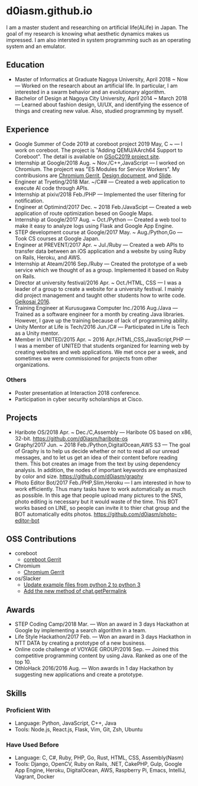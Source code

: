 # d0iasm.github.io
I am a master student and researching on artificial life(ALife) in Japan. The goal of my research is knowing what aesthetic dynamics makes us impressed. I am also intersted in system programming such as an operating system and an emulator. 

## Education
- Master of Informatics at Graduate Nagoya University, April 2018 ~ Now — Worked on the research about an artificial life. In particular, I am interested in a swarm behavior and an evolutionary algorithm.
- Bachelor of Design at Nagoya City University, April 2014 ~ March 2018 — Learned about fashion design, UI/UX, and identifying the essence of things and creating new value. Also, studied programming by myself.

## Experience
- Google Summer of Code 2019 at coreboot project 2019 May, C ~ — I work on coreboot. The project is "Adding QEMU/AArch64 Support to Coreboot". The detail is available on [GSoC2019 project site](https://summerofcode.withgoogle.com/projects/#5148970366533632).
- Internship at Google/2018 Aug. ~ Nov./C++,JavaScript — I worked on Chromium. The projecrt was "ES Modules for Service Workers". My contribusions are [Chromium Gerrit](https://chromium-review.googlesource.com/q/owner:asamidoi), [Design document](https://docs.google.com/document/d/1SeQ085YdBTtW3D_ygSpO0Wz2DAe8QiS1gj37IG5lstg/), and [Slide](https://docs.google.com/presentation/d/19mLH9FK5mOXlcQQkAb1QSeP7BZFV4ZRxNigX55EGeOA/).
- Engineer at Tryeting/2018 Mar. ~/C## — Created a web application to execute AI code through APIs.
- Internship at pixiv/2018 Feb./PHP — Implemented the user filtering for notification.
- Engineer at Optimind/2017 Dec. ~ 2018 Feb./JavaScipt — Created a web application of route optimization besed on Google Maps.
- Internship at Google/2017 Aug. ~ Oct./Python — Created a web tool to make it easy to analyze logs using Flask and Google App Engine.
- STEP development course at Google/2017 May. ~ Aug./Python,Go — Took CS courses at Google Japan.
- Engineer at PREVENT/2017 Apr. ~ Jul./Ruby — Created a web APIs to transfer data between an iOS application and a website by using Ruby on Rails, Heroku, and AWS.
- Internship at Ateam/2016 Sep./Ruby — Created the prototype of a web service which we thought of as a group. Implemented it based on Ruby on Rails.
- Director at university festival/2016 Apr. ~ Oct./HTML, CSS — I was a leader of a group to create a website for a university festival. I mainly did project management and taught other students how to write code. [Geikosai 2016](http://geikousai-ncu.com/2016/).
- Training Engineer at Kurusugawa Computer Inc./2016 Aug./Java — Trained as a software engineer for a month by creating Java libraries. However, I gave up the training because of lack of programming ability.
- Unity Mentor at Life is Tech/2016 Jun./C# — Participated in Life is Tech as a Unity mentor.
- Member in UNITED/2015 Apr. ~ 2016 Apr./HTML,CSS,JavaScript,PHP — I was a member of UNITED that students organized for learning web by creating websites and web applications. We met once per a week, and sometimes we were commissioned for projects from other organizations.  

### Others
- Poster presentation at Interaction 2018 conference.
- Participation in cyber security scholarships at Cisco.

## Projects
- Haribote OS/2018 Apr. ~ Dec./C,Assembly — Haribote OS based on x86, 32-bit. https://github.com/d0iasm/haribote-os
- Graphy/2017 Jun. ~ 2018 Feb./Python,DigitalOcean,AWS S3 — The goal of Graphy is to help us decide whether or not to read all our unread messages, and to let us get an idea of their content before reading them. This bot creates an image from the text by using dependency analysis. In addition, the nodes of important keywords are emphasized by color and size. https://github.com/d0iasm/graphy 
- Photo Editor Bot/2017 Feb./PHP,Slim,Heroku — I am interested in how to work efficiently. Thus many tasks have to work automatically as much as possible. In this age that people upload many pictures to the SNS, photo editing is necessary but it would waste of the time. This BOT works  based on LINE, so people can invite it to thier chat group and the BOT automatically edits photos. https://github.com/d0iasm/photo-editor-bot

## OSS Contributions
- coreboot
  - [coreboot Gerrit](https://review.coreboot.org/q/owner:d0iasm)
- Chromium
  - [Chromium Gerrit](https://chromium-review.googlesource.com/q/owner:asamidoi)
- os/Slacker
  - [Update example files from python 2 to python 3](https://github.com/os/slacker/pull/129)
  - [Add the new method of chat.getPermalink](https://github.com/os/slacker/pull/130)

## Awards
- STEP Coding Camp/2018 Mar. — Won an award in 3 days Hackathon at Google by implementing a search algorithm in a team.
- Life Style Hackathon/2017 Feb. — Won an award in 3 days Hackathon in NTT DATA by creating a prototype of a new business.
- Online code challenge of VOYAGE GROUP/2016 Sep. — Joined this competitive programming content by using Java. Ranked as one of the top 10.
- OthloHack 2016/2016 Aug. — Won awards in 1 day Hackathon by suggesting new applications and create a prototype.

## Skills
### Proficient With
- Language: Python, JavaScript, C++, Java
- Tools: Node.js, React.js, Flask, Vim, Git, Zsh, Ubuntu
### Have Used Before
- Language: C, C#, Ruby, PHP, Go, Rust, HTML, CSS, Assembly(Nasm)
- Tools: Django, OpenCV, Ruby on Rails, .NET, CakePHP, Gulp, Google App Engine, Heroku, DigitalOcean, AWS, Raspberry Pi, Emacs, IntelliJ, Vagrant, Docker
